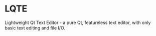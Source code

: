 # LQTE
Lightweight Qt Text Editor - a pure Qt, featureless text editor, with only basic text editing and file I/O.
